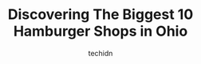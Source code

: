 ---
layout: ampstory
image: https://i0.wp.com/paketmu.com/wp-content/uploads/2023/06/burgerim-0-in-ohio-1686365774.jpeg?resize=640,853
author: techidn
featured: false
description: Explore the diverse Hamburger Shop scene in Ohio, home to an incredible selection of 10 establishments catering to every taste. Whether youre in search of iconic favorites or undiscovered t
title: Discovering The Biggest 10 Hamburger Shops in Ohio
cover:
   title: Discovering The Biggest 10 Hamburger Shops in Ohio
   subtitle: RICKPATE
   background: https://paketmu.com/wp-content/uploads/2023/06/burgerim-0-in-ohio-1686365774.jpeg

pages: 
 - layout: thirds
   top: <h1>#1 The Thurman Cafe</h1>
   bottom: "<p>I came here because it was featured on a television show so I thought Id see what the hype was. I was really impressed with the food. The burgers are very large. We boug</p>"
   background: https://paketmu.com/wp-content/uploads/2023/06/burgerim-1-in-ohio-1686365776.jpeg
   backgroundblur: true
 - layout: thirds
   top: <h1>#2 Flip Side Easton</h1>
   bottom: "<p>Short wait for 2, waiter Davis was so friendly and fun - amazing customer service, food was delicious. I did the mac n cheese with fried chicken instead. Easily could hav</p>"
   background: https://paketmu.com/wp-content/uploads/2023/06/burgerim-2-in-ohio-1686365776.jpeg
   cta:
      link: https://paketmu.com/discovering-the-biggest-10-hamburger-shops-in-ohio/
      text: Discovering The Biggest 10 Hamburger Shops in Ohio
 - layout: thirds
   top: <h1>#3 Hamburger Wagon</h1>
   bottom: "<p>God bless these burgers, their owners, and their workers. Great location, quick service, happy faces, these burgers are one of the top Ive ever eaten in my life.Its rea</p>"
   background: https://paketmu.com/wp-content/uploads/2023/06/burgerim-3-in-ohio-1686365777.jpeg
   cta:
      link: https://paketmu.com/discovering-the-biggest-10-hamburger-shops-in-ohio/
      text: Discovering The Biggest 10 Hamburger Shops in Ohio
 - layout: thirds
   top: <h1>#4 Hamburger Station</h1>
   bottom: "<p>2685 Manchester Rd, Akron, OH 44319, United States</p>"
   background: https://images.unsplash.com/photo-1522441815192-d9f04eb0615c?ixlib=rb-4.0.3&ixid=MnwxMjA3fDB8MHxwaG90by1wYWdlfHx8fGVufDB8fHx8&auto=format&fit=crop&w=640&h=853&q=80
   cta:
      link: https://paketmu.com/discovering-the-biggest-10-hamburger-shops-in-ohio/
      text: Discovering The Biggest 10 Hamburger Shops in Ohio
 - layout: thirds
   top: <h1>#5 BRU Burger Bar - Westerville</h1>
   bottom: "<p>691 N Cleveland Ave, Westerville, OH 43082, United States</p>"
   background: https://images.unsplash.com/photo-1509114397022-ed747cca3f65?ixlib=rb-4.0.3&ixid=MnwxMjA3fDB8MHxwaG90by1wYWdlfHx8fGVufDB8fHx8&auto=format&fit=crop&w=640&h=853&q=80
   cta:
      link: https://paketmu.com/discovering-the-biggest-10-hamburger-shops-in-ohio/
      text: Discovering The Biggest 10 Hamburger Shops in Ohio
 - layout: thirds
   top: <h1>#6 Bareburger</h1>
   bottom: "<p>463 N High St, Columbus, OH 43215, United States</p>"
   background: https://images.unsplash.com/photo-1510906594845-bc082582c8cc?ixlib=rb-4.0.3&ixid=MnwxMjA3fDB8MHxwaG90by1wYWdlfHx8fGVufDB8fHx8&auto=format&fit=crop&w=640&h=853&q=80
   cta:
      link: https://paketmu.com/discovering-the-biggest-10-hamburger-shops-in-ohio/
      text: Discovering The Biggest 10 Hamburger Shops in Ohio
 - layout: thirds
   top: <h1>#7 MOOYAH Burgers, Fries & Shakes</h1>
   bottom: "<p>19137 Bagley Rd, Middleburg Heights, OH 44130, United States</p>"
   background: https://images.unsplash.com/photo-1580610447943-1bfbef5efe07?ixlib=rb-4.0.3&ixid=MnwxMjA3fDB8MHxwaG90by1wYWdlfHx8fGVufDB8fHx8&auto=format&fit=crop&w=640&h=853&q=80
   cta:
      link: https://paketmu.com/discovering-the-biggest-10-hamburger-shops-in-ohio/
      text: Discovering The Biggest 10 Hamburger Shops in Ohio
 - layout: thirds
   middle: Continue reading...
   background: https://images.unsplash.com/photo-1515405295579-ba7b45403062?ixlib=rb-4.0.3&ixid=MnwxMjA3fDB8MHxwaG90by1wYWdlfHx8fGVufDB8fHx8&auto=format&fit=crop&w=640&h=853&q=80
   cta:
      link: https://paketmu.com/discovering-the-biggest-10-hamburger-shops-in-ohio/
      text: Discovering The Biggest 10 Hamburger Shops in Ohio
      
---